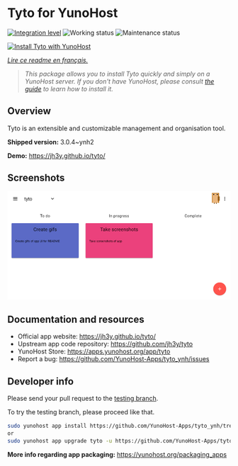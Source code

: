<!--
N.B.: This README was automatically generated by https://github.com/YunoHost/apps/tree/master/tools/README-generator
It shall NOT be edited by hand.
-->

# Tyto for YunoHost

[![Integration level](https://dash.yunohost.org/integration/tyto.svg)](https://dash.yunohost.org/appci/app/tyto) ![Working status](https://ci-apps.yunohost.org/ci/badges/tyto.status.svg) ![Maintenance status](https://ci-apps.yunohost.org/ci/badges/tyto.maintain.svg)

[![Install Tyto with YunoHost](https://install-app.yunohost.org/install-with-yunohost.svg)](https://install-app.yunohost.org/?app=tyto)

*[Lire ce readme en français.](./README_fr.md)*

> *This package allows you to install Tyto quickly and simply on a YunoHost server.
If you don't have YunoHost, please consult [the guide](https://yunohost.org/#/install) to learn how to install it.*

## Overview

Tyto is an extensible and customizable management and organisation tool.

**Shipped version:** 3.0.4~ynh2

**Demo:** https://jh3y.github.io/tyto/

## Screenshots

![Screenshot of Tyto](./doc/screenshots/screenshot.png)

## Documentation and resources

* Official app website: <https://jh3y.github.io/tyto/>
* Upstream app code repository: <https://github.com/jh3y/tyto>
* YunoHost Store: <https://apps.yunohost.org/app/tyto>
* Report a bug: <https://github.com/YunoHost-Apps/tyto_ynh/issues>

## Developer info

Please send your pull request to the [testing branch](https://github.com/YunoHost-Apps/tyto_ynh/tree/testing).

To try the testing branch, please proceed like that.

``` bash
sudo yunohost app install https://github.com/YunoHost-Apps/tyto_ynh/tree/testing --debug
or
sudo yunohost app upgrade tyto -u https://github.com/YunoHost-Apps/tyto_ynh/tree/testing --debug
```

**More info regarding app packaging:** <https://yunohost.org/packaging_apps>
